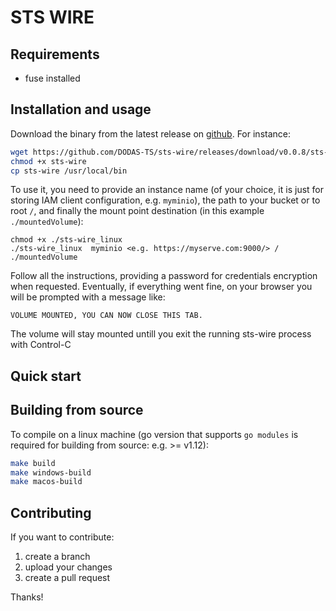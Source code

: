 # STS WIRE 

## Requirements

- fuse installed

## Installation and usage

Download the binary from the latest release on [github](https://github.com/DODAS-TS/dodas-go-client/releases). For instance:

```bash
wget https://github.com/DODAS-TS/sts-wire/releases/download/v0.0.8/sts-wire
chmod +x sts-wire
cp sts-wire /usr/local/bin
```

To use it, you need to provide an instance name (of your choice, it is just for storing IAM client configuration, e.g. `myminio`), the path to your bucket or to root `/`, and finally the mount point destination (in this example `./mountedVolume`):

```
chmod +x ./sts-wire_linux
./sts-wire_linux  myminio <e.g. https://myserve.com:9000/> / ./mountedVolume
```

Follow all the instructions, providing a password for credentials encryption when requested.
Eventually, if everything went fine, on your browser you will be prompted with a message like:

```
VOLUME MOUNTED, YOU CAN NOW CLOSE THIS TAB. 
```

The volume will stay mounted untill you exit the running sts-wire process with Control-C

## Quick start

## Building from source

To compile on a linux machine (go version that supports `go modules` is required for building from source: e.g. >= v1.12):

```bash
make build
make windows-build
make macos-build
```

## Contributing

If you want to contribute:

1. create a branch
2. upload your changes
3. create a pull request

Thanks!
